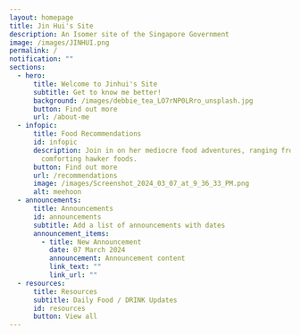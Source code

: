 ```yaml
---
layout: homepage
title: Jin Hui's Site
description: An Isomer site of the Singapore Government
image: /images/JINHUI.png
permalink: /
notification: ""
sections:
  - hero:
      title: Welcome to Jinhui's Site
      subtitle: Get to know me better!
      background: /images/debbie_tea_LO7rNP0LRro_unsplash.jpg
      button: Find out more
      url: /about-me
  - infopic:
      title: Food Recommendations
      id: infopic
      description: Join in on her mediocre food adventures, ranging from cafe to
        comforting hawker foods.
      button: Find out more
      url: /recommendations
      image: /images/Screenshot_2024_03_07_at_9_36_33_PM.png
      alt: meehoon
  - announcements:
      title: Announcements
      id: announcements
      subtitle: Add a list of announcements with dates
      announcement_items:
        - title: New Announcement
          date: 07 March 2024
          announcement: Announcement content
          link_text: ""
          link_url: ""
  - resources:
      title: Resources
      subtitle: Daily Food / DRINK Updates
      id: resources
      button: View all
---
```

